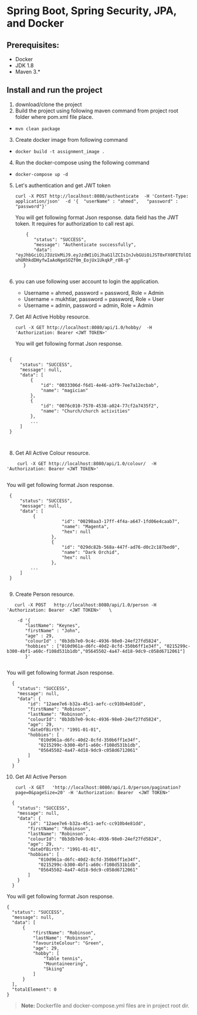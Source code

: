 # Spring Boot, Spring Security,  JPA, and Docker  

## Prerequisites:
* Docker 
* JDK 1.8 
* Maven 3.*


## Install and run the project 
1. download/clone the project 
2. Build the project using following maven command from project root folder where pom.xml file place.
  * `mvn clean package`
3. Create docker image from following command 
  * `docker build -t assignment_image .`
4. Run the docker-compose using the following command   
  * `docker-compose up -d` 
  
     
5. Let's authentication and get JWT token 

   ``` 
   curl -X POST http://localhost:8080/authenticate  -H 'Content-Type: application/json'  -d '{	"userName" : "ahmed",	"password" : "password"}' 
   ```
    
   You will get following format Json response. data field has the JWT token. It requires for authorization to call rest api.
   
    ```
        {
           "status": "SUCCESS",
           "message": "Authenticate successfully",
           "data": "eyJhbGciOiJIUzUxMiJ9.eyJzdWIiOiJhaG1lZCIsInJvbGUiOiJST0xFX0FETUlOIiwidXNlck5hbWUiOiJhaG1lZCIsImV4cCI6MTU3OTgzMTk1NywiaWF0IjoxNTc5NzQ1NTU3fQ.wFc6ORT_ttfJHZRqOySrFp3YqMHPPLUkNoM47NI9ru-uhURhkdDHyfwIaAoNgeSOZf0m_EojUx1UkqkP_r8R-g"
       }
       
     ```

6. you can use following user account to login the application.
   * Username = ahmed, password = password, Role = Admin
   * Username = mukhtiar, password = password, Role = User
   * Username = admin, password = admin, Role = Admin

7. Get All Active Hobby  resource.
     ``` 
    curl -X GET http://localhost:8080/api/1.0/hobby/  -H 'Authorization: Bearer <JWT TOkEN>'
    
     ```

   You will get following format Json response.
   
 ```
 
  {
      "status": "SUCCESS",
      "message": null,
      "data": [
          {
              "id": "0033306d-f6d1-4e46-a3f9-7ee7a12ecbab",
              "name": "magician"
          },
          {
              "id": "0076c010-7570-4538-a024-77cf2a7435f2",
              "name": "Church/church activities"
          },
          ...
      ]
  }   
  
        
  ```
  
8. Get All Active Colour  resource.
 ```
     curl -X GET http://localhost:8080/api/1.0/colour/  -H 'Authorization: Bearer <JWT TOkEN>' 
     
 ```


   You will get following format Json response.
   
 ```
  {
      "status": "SUCCESS",
      "message": null,
      "data": [
           {
                      "id": "00298aa3-17ff-4f4a-a647-1fd06e4caab7",
                      "name": "Magenta",
                      "hex": null
                  },
                  {
                      "id": "029dc82b-568a-447f-ad76-d0c2c187bed0",
                      "name": "Dark Orchid",
                      "hex": null
                  },
          ...
      ]
  }  
   
  ```
  
9. Create Person resource.


  ``` 
     curl -X POST   http://localhost:8080/api/1.0/person -H 'Authorization: Bearer  <JWT TOKEN>'   \
    
      -d '{
    	 "lastName": "Keynes",
    	 "firstName" : "John",
    	 "age" : 29,
    	 "colourId" : "0b3db7e0-9c4c-4936-98e0-24ef27fd5824",
    	 "hobbies" : ["010d961a-d6fc-40d2-8cfd-350b6ff1e34f", "0215299c-b300-4bf1-a60c-f108d531b1db","05645502-4a47-4d18-9dc9-c058d6712061"]
         }'
         
  ```
   You will get following format Json response.
  
  ```
    {
      "status": "SUCCESS",
      "message": null,
      "data": {
          "id": "12aee7e6-b32a-45c1-aefc-cc910b4e81dd",
          "firstName": "Robinson",
          "lastName": "Robinson",
          "colourId": "0b3db7e0-9c4c-4936-98e0-24ef27fd5824",
          "age": 29,
          "dateOfBirth": "1991-01-01",
          "hobbies": [
              "010d961a-d6fc-40d2-8cfd-350b6ff1e34f",
              "0215299c-b300-4bf1-a60c-f108d531b1db",
              "05645502-4a47-4d18-9dc9-c058d6712061"
          ]
      }
    }
  ```
     
10. Get All Active Person 

    ``` 
    curl -X GET   'http://localhost:8080/api/1.0/person/pagination?page=0&pageSize=20' -H 'Authorization: Bearer  <JWT TOKEN>'
     ``` 

  ```
    {
      "status": "SUCCESS",
      "message": null,
      "data": {
          "id": "12aee7e6-b32a-45c1-aefc-cc910b4e81dd",
          "firstName": "Robinson",
          "lastName": "Robinson",
          "colourId": "0b3db7e0-9c4c-4936-98e0-24ef27fd5824",
          "age": 29,
          "dateOfBirth": "1991-01-01",
          "hobbies": [
              "010d961a-d6fc-40d2-8cfd-350b6ff1e34f",
              "0215299c-b300-4bf1-a60c-f108d531b1db",
              "05645502-4a47-4d18-9dc9-c058d6712061"
          ]
      }
    }
  ```
   You will get following format Json response.
   
  ```
  {
    "status": "SUCCESS",
    "message": null,
    "data": [
        {
            "firstName": "Robinson",
            "lastName": "Robinson",
            "favouriteColour": "Green",
            "age": 29,
            "hobby": [
                "Table tennis",
                "Mountaineering",
                "Skiing"
            ]
        }
    ],
    "totalElement": 0
}
  
  ```
   
> **Note:** Dockerfile and docker-compose.yml files are in project root dir.



